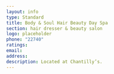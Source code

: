 ```yaml
---
layout: info
type: Standard
title: Body & Soul Hair Beauty Day Spa
section: hair dresser & beauty salon
logo: placeholder
phone: "22740"
ratings:
email:
address:
description: Located at Chantilly’s.
---
```

